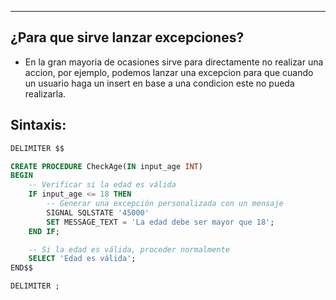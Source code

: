 
---
## ¿Para que sirve lanzar excepciones?

- En la gran mayoria de ocasiones sirve para directamente no realizar una accion, por ejemplo, podemos lanzar una excepcion para que cuando un usuario haga un insert  en base a una condicion este no pueda realizarla.

## Sintaxis:

```sql
DELIMITER $$

CREATE PROCEDURE CheckAge(IN input_age INT)
BEGIN
    -- Verificar si la edad es válida
    IF input_age <= 18 THEN
        -- Generar una excepción personalizada con un mensaje
        SIGNAL SQLSTATE '45000'
        SET MESSAGE_TEXT = 'La edad debe ser mayor que 18';
    END IF;

    -- Si la edad es válida, proceder normalmente
    SELECT 'Edad es válida';
END$$

DELIMITER ;
```
